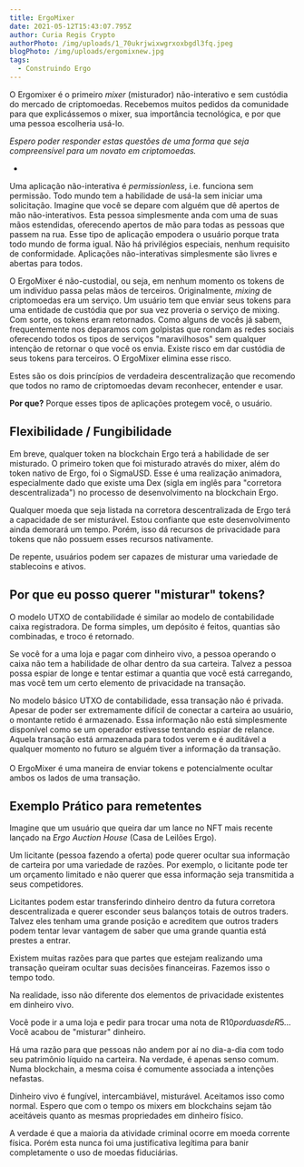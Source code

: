```yaml
---
title: ErgoMixer
date: 2021-05-12T15:43:07.795Z
author: Curia Regis Crypto
authorPhoto: /img/uploads/1_70ukrjwixwgrxoxbgdl3fq.jpeg
blogPhoto: /img/uploads/ergomixnew.jpg
tags:
  - Construindo Ergo
---
```

<!--StartFragment-->

O Ergomixer é o primeiro *mixer* (misturador) não-interativo e sem custódia do mercado de criptomoedas. Recebemos muitos pedidos da comunidade para que explicássemos o mixer, sua importância tecnológica, e por que uma pessoa escolheria usá-lo. 

*Espero poder responder estas questões de uma forma que seja compreensível para um novato em criptomoedas.* 

*

Uma aplicação não-interativa é *permissionless*, i.e. funciona sem permissão. Todo mundo tem a habilidade de usá-la sem iniciar uma solicitação. Imagine que você se depare com alguém que dê apertos de mão não-interativos. Esta pessoa simplesmente anda com uma de suas mãos estendidas, oferecendo apertos de mão para todas as pessoas que passem na rua. Esse tipo de aplicação empodera o usuário porque trata todo mundo de forma igual. Não há privilégios especiais, nenhum requisito de conformidade. Aplicações não-interativas simplesmente são livres e abertas para todos. 

O ErgoMixer é não-custodial, ou seja, em nenhum momento os tokens de um indivíduo passa pelas mãos de terceiros. Originalmente, *mixing* de criptomoedas era um serviço. Um usuário tem que enviar seus tokens para uma entidade de custódia que por sua vez proveria o serviço de mixing. Com sorte, os tokens eram retornados. Como alguns de vocês já sabem, frequentemente nos deparamos com golpistas que rondam as redes sociais oferecendo todos os tipos de serviços "maravilhosos" sem qualquer intenção de retornar o que você os envia. Existe risco em dar custódia de seus tokens para terceiros. O ErgoMixer elimina esse risco. 

Estes são os dois princípios de verdadeira descentralização que recomendo que todos no ramo de criptomoedas devam reconhecer, entender e usar. 

**Por que?** Porque esses tipos de aplicações protegem você, o usuário. 

## Flexibilidade / Fungibilidade

Em breve, qualquer token na blockchain Ergo terá a habilidade de ser misturado. O primeiro token que foi misturado através do mixer, além do token nativo de Ergo, foi o SigmaUSD. Esse é uma realização animadora, especialmente dado que existe uma Dex (sigla em inglês para "corretora descentralizada") no processo de desenvolvimento na blockchain Ergo. 

Qualquer moeda que seja listada na corretora descentralizada de Ergo terá a capacidade de ser misturável. Estou confiante que este desenvolvimento ainda demorará um tempo. Porém, isso dá recursos de privacidade para tokens que não possuem esses recursos nativamente. 

De repente, usuários podem ser capazes de misturar uma variedade de stablecoins e ativos.

## Por que eu posso querer "misturar" tokens?

O modelo UTXO de contabilidade é similar ao modelo de contabilidade caixa registradora. De forma simples, um depósito é feitos, quantias são combinadas, e troco é retornado. 

Se você for a uma loja e pagar com dinheiro vivo, a pessoa operando o caixa não tem a habilidade de olhar dentro da sua carteira. Talvez a pessoa possa espiar de longe e tentar estimar a quantia que você está carregando, mas você tem um certo elemento de privacidade na transação. 

No modelo básico UTXO de contabilidade, essa transação não é privada. Apesar de poder ser extremamente difícil de conectar a carteira ao usuário, o montante retido é armazenado. Essa informação não está simplesmente disponível como se um operador estivesse tentando espiar de relance. Aquela transação está armazenada para todos verem e é auditável a qualquer momento no futuro se alguém tiver a informação da transação.\
\
O ErgoMixer é uma maneira de enviar tokens e potencialmente ocultar ambos os lados de uma transação. 

## Exemplo Prático para remetentes

Imagine que um usuário que queira dar um lance no NFT mais recente lançado na *Ergo Auction House* (Casa de Leilões Ergo). 

Um licitante (pessoa fazendo a oferta) pode querer ocultar sua informação de carteira por uma variedade de razões. Por exemplo, o licitante pode ter um orçamento limitado e não querer que essa informação seja transmitida a seus competidores. 

Licitantes podem estar transferindo dinheiro dentro da futura corretora descentralizada e querer esconder seus balanços totais de outros traders. Talvez eles tenham uma grande posição e acreditem que outros traders podem tentar levar vantagem de saber que uma grande quantia está prestes a entrar. 

Existem muitas razões para que partes que estejam realizando uma transação queiram ocultar suas decisões financeiras. Fazemos isso o tempo todo. 

Na realidade, isso não diferente dos elementos de privacidade existentes em dinheiro vivo. 

Você pode ir a uma loja e pedir para trocar uma nota de R$10 por duas de R$5... Você acabou de "misturar" dinheiro. 

Há uma razão para que pessoas não andem por aí no dia-a-dia com todo seu patrimônio líquido na carteira. Na verdade, é apenas senso comum. Numa blockchain, a mesma coisa é comumente associada a intenções nefastas.

Dinheiro vivo é fungível, intercambiável, misturável. Aceitamos isso como normal. Espero que com o tempo os mixers em blockchains sejam tão aceitáveis quanto as mesmas propriedades em dinheiro físico. 

A verdade é que a maioria da atividade criminal ocorre em moeda corrente física. Porém esta nunca foi uma justificativa legítima para banir completamente o uso de moedas fiduciárias. 

<!--EndFragment-->